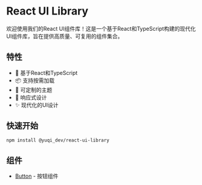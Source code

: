 # React UI Library

欢迎使用我们的React UI组件库！这是一个基于React和TypeScript构建的现代化UI组件库，旨在提供高质量、可复用的组件集合。

## 特性

- 🚀 基于React和TypeScript
- 📦 支持按需加载
- 🎨 可定制的主题
- 📱 响应式设计
- ✨ 现代化的UI设计

## 快速开始

```bash
npm install @yuqi_dev/react-ui-library
```

## 组件

- [Button](./components/button.md) - 按钮组件